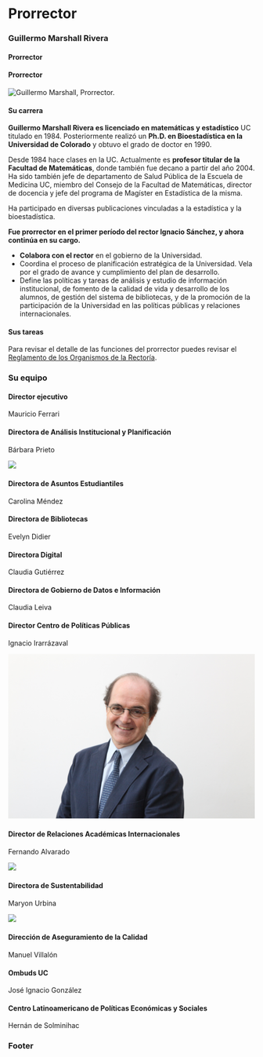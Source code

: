 # Prorrector

### Guillermo Marshall Rivera

#### Prorrector

#### Prorrector

![Guillermo Marshall, Prorrector.](../../../.gitbook/assets/_mg_7223.jpg)

#### Su carrera

**Guillermo Marshall Rivera es licenciado en matemáticas y estadístico** UC titulado en 1984. Posteriormente realizó un **Ph.D. en Bioestadística en la Universidad de Colorado** y obtuvo el grado de doctor en 1990. 

Desde 1984 hace clases en la UC. Actualmente es **profesor titular de la Facultad de Matemáticas**, donde también fue decano a partir del año 2004. Ha sido también jefe de departamento de Salud Pública de la Escuela de Medicina UC, miembro del Consejo de la Facultad de Matemáticas, director de docencia y jefe del programa de Magíster en Estadística de la misma.  
  
Ha participado en diversas publicaciones vinculadas a la estadística y la bioestadística.

**Fue prorrector en el primer período del rector Ignacio Sánchez, y ahora continúa en su cargo.** 

* **Colabora con el rector** en el gobierno de la Universidad.
* Coordina el proceso de planificación estratégica de la Universidad. Vela por el grado de avance y cumplimiento del plan de desarrollo.
* Define las políticas y tareas de análisis y estudio de información institucional, de fomento de la calidad de vida y desarrollo de los alumnos, de gestión del sistema de bibliotecas, y de la promoción de la participación de la Universidad en las políticas públicas y relaciones internacionales.

#### Sus tareas

Para revisar el detalle de las funciones del prorrector puedes revisar el [Reglamento de los Organismos de la Rectoría](http://secretariageneral.uc.cl/documento/normas-generales/101-reglamento-de-los-organismos-de-rectoria/file).

### Su equipo

#### Director ejecutivo 

Mauricio Ferrari

#### Directora de Análisis Institucional y Planificación

Bárbara Prieto

![](../../../.gitbook/assets/_mg_0742.JPG)

####  Directora de Asuntos Estudiantiles

Carolina Méndez

#### Directora de Bibliotecas

Evelyn Didier

#### Directora Digital

Claudia Gutiérrez

#### Directora de Gobierno de Datos e Información

Claudia Leiva

#### Director Centro de Políticas Públicas

Ignacio Irarrázaval

![](../../../.gitbook/assets/img_0276.JPG)

#### Director de Relaciones Académicas Internacionales

Fernando Alvarado

![](../../../.gitbook/assets/img_5484.JPG)

#### Directora de Sustentabilidad

Maryon Urbina

![](../../../.gitbook/assets/img_7353.JPG)

#### Dirección de Aseguramiento de la Calidad

Manuel Villalón

#### Ombuds UC

José Ignacio González

#### Centro Latinoamericano de Políticas Económicas y Sociales

Hernán de Solminihac

### Footer


